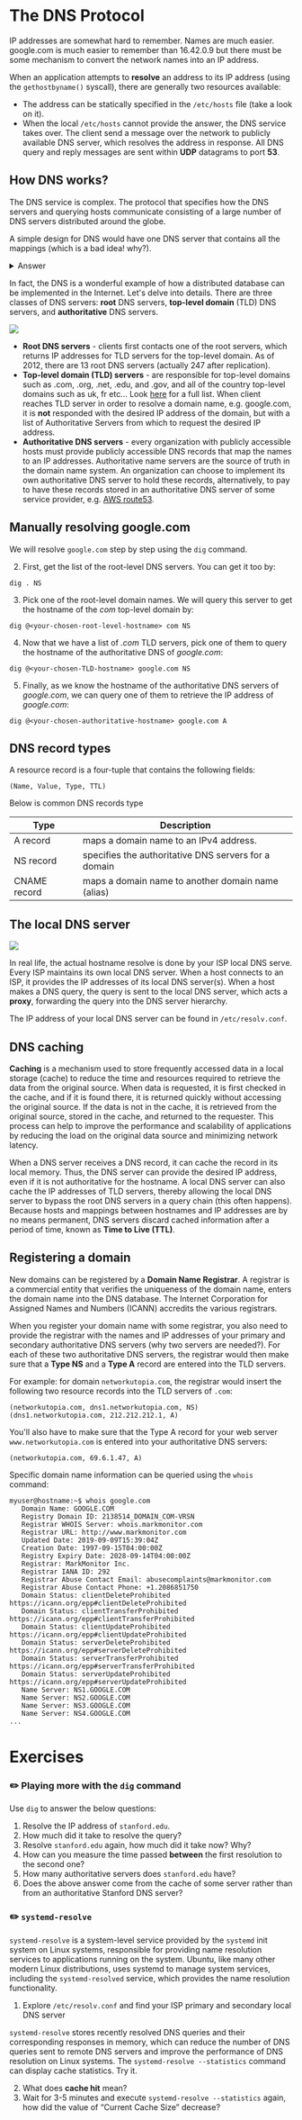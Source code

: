 # The DNS Protocol

IP addresses are somewhat hard to remember. 
Names are much easier. google.com is much easier to remember than 16.42.0.9 but there must be some mechanism to convert the network names into an IP address.

When an application attempts to **resolve** an address to its IP address (using the `gethostbyname()` syscall), there are generally two resources available:

- The address can be statically specified in the `/etc/hosts` file (take a look on it).
- When the local `/etc/hosts` cannot provide the answer, the DNS service takes over. The client send a message over the network to publicly available DNS server, which resolves the address in response. All DNS query and reply messages are sent within **UDP** datagrams to port **53**. 

## How DNS works?

The DNS service is complex.
The protocol that specifies how the DNS servers and querying hosts communicate consisting of a large number of DNS servers distributed around the globe.

A simple design for DNS would have one DNS server that contains all the mappings (which is a bad idea! why?). 

<details>
  <summary>Answer</summary>

- Single point of failure
- High traffic volume
- Distant centralized DB
- Maintenance

</details>

In fact, the DNS is a wonderful example of how a distributed database can be implemented in the Internet. Let's delve into details.
There are three classes of DNS servers: **root** DNS servers, **top-level domain** (TLD) DNS servers, and **authoritative** DNS servers.

![][networking_dns-levels]

- **Root DNS servers** - clients first contacts one of the root servers, which returns IP addresses for TLD servers for the top-level domain. As of 2012, there are 13 root DNS servers (actually 247 after replication).
- **Top-level domain (TLD) servers** - are responsible for top-level domains such as .com, .org, .net, .edu, and .gov, and all of the country top-level domains such as uk, fr etc... Look [here](https://www.iana.org/domains/root/db) for a full list. When client reaches TLD server in order to resolve a domain name, e.g. google.com, it is **not** responded with the desired IP address of the domain, but with a list of Authoritative Servers from which to request the desired IP address.
- **Authoritative DNS servers** - every organization with publicly accessible hosts must provide publicly accessible DNS records that map the names to an IP addresses. Authoritative name servers are the source of truth in the domain name system. An organization can choose to implement its own authoritative DNS server to hold these records, alternatively, to pay to have these records stored in an authoritative DNS server of some service provider, e.g. [AWS route53](https://docs.aws.amazon.com/Route53/latest/DeveloperGuide/domain-register.html).


## Manually resolving google.com

We will resolve `google.com` step by step using the `dig` command.

2. First, get the list of the root-level DNS servers. You can get it too by:
```shell
dig . NS
```

3. Pick one of the root-level domain names. We will query this server to get the hostname of the *com* top-level domain by:
```shell
dig @<your-chosen-root-level-hostname> com NS
`````

4. Now that we have a list of *.com* TLD servers, pick one of them to query the hostname of the authoritative DNS of *google.com*:
```shell
dig @<your-chosen-TLD-hostname> google.com NS
```

5. Finally, as we know the hostname of the authoritative DNS servers of *google.com*, we can query one of them to retrieve the IP address of *google.com*:

```shell
dig @<your-chosen-authoritative-hostname> google.com A
```

## DNS record types

A resource record is a four-tuple that contains the following fields:

```text
(Name, Value, Type, TTL)
```

Below is common DNS records type

| Type         | Description                                          |
|--------------|------------------------------------------------------|
| A record     | maps a domain name to an IPv4 address.               |
| NS record    | specifies the authoritative DNS servers for a domain |
| CNAME record | maps a domain name to another domain name (alias)    |

## The local DNS server 

![][networking_resolve-google]

In real life, the actual hostname resolve is done by your ISP local DNS serve. 
Every ISP maintains its own local DNS server. When a host connects to an ISP, it provides the IP addresses of its local DNS server(s).
When a host makes a DNS query, the query is sent to the local DNS server, which acts a **proxy**, forwarding the query into the DNS server hierarchy.

The IP address of your local DNS server can be found in `/etc/resolv.conf`.

## DNS caching 

**Caching** is a mechanism used to store frequently accessed data in a local storage (cache) to reduce the time and resources required to retrieve the data from the original source.
When data is requested, it is first checked in the cache, and if it is found there, it is returned quickly without accessing the original source.
If the data is not in the cache, it is retrieved from the original source, stored in the cache, and returned to the requester.
This process can help to improve the performance and scalability of applications by reducing the load on the original data source and minimizing network latency.

When a DNS server receives a DNS record, it can cache the record in its local memory. Thus, the DNS server can provide the desired IP address, even if it is not authoritative for the hostname.
A local DNS server can also cache the IP addresses of TLD servers, thereby allowing the local DNS server to bypass the root DNS servers in a query chain (this often happens).
Because hosts and mappings between hostnames and IP addresses are by no means permanent, DNS servers discard cached information after a period of time, known as **Time to Live (TTL)**.

## Registering a domain

New domains can be registered by a **Domain Name Registrar**.
A registrar is a commercial entity that verifies the uniqueness of the domain name, enters the domain name into the DNS database.
The Internet Corporation for Assigned Names and Numbers (ICANN) accredits the various registrars. 

When you register your domain name with some registrar, you also need to provide the registrar with the names and IP addresses of your primary and secondary authoritative DNS servers (why two servers are needed?).
For each of these two authoritative DNS servers, the registrar would then make sure that a **Type NS** and a **Type A** record are entered into the TLD servers.

For example: for domain `networkutopia.com`, the registrar would insert the following two resource records into the TLD servers of `.com`:

```text
(networkutopia.com, dns1.networkutopia.com, NS)
(dns1.networkutopia.com, 212.212.212.1, A)
```

You'll also have to make sure that the Type A record for your web server `www.networkutopia.com` is entered into your authoritative DNS servers:
```text
(networkutopia.com, 69.6.1.47, A)
```


Specific domain name information can be queried using the `whois` command:

```console 
myuser@hostname:~$ whois google.com
   Domain Name: GOOGLE.COM
   Registry Domain ID: 2138514_DOMAIN_COM-VRSN
   Registrar WHOIS Server: whois.markmonitor.com
   Registrar URL: http://www.markmonitor.com
   Updated Date: 2019-09-09T15:39:04Z
   Creation Date: 1997-09-15T04:00:00Z
   Registry Expiry Date: 2028-09-14T04:00:00Z
   Registrar: MarkMonitor Inc.
   Registrar IANA ID: 292
   Registrar Abuse Contact Email: abusecomplaints@markmonitor.com
   Registrar Abuse Contact Phone: +1.2086851750
   Domain Status: clientDeleteProhibited https://icann.org/epp#clientDeleteProhibited
   Domain Status: clientTransferProhibited https://icann.org/epp#clientTransferProhibited
   Domain Status: clientUpdateProhibited https://icann.org/epp#clientUpdateProhibited
   Domain Status: serverDeleteProhibited https://icann.org/epp#serverDeleteProhibited
   Domain Status: serverTransferProhibited https://icann.org/epp#serverTransferProhibited
   Domain Status: serverUpdateProhibited https://icann.org/epp#serverUpdateProhibited
   Name Server: NS1.GOOGLE.COM
   Name Server: NS2.GOOGLE.COM
   Name Server: NS3.GOOGLE.COM
   Name Server: NS4.GOOGLE.COM
...
```

# Exercises

### :pencil2: Playing more with the `dig` command

Use `dig` to answer the below questions:

1. Resolve the IP address of `stanford.edu`.
2. How much did it take to resolve the query?
3. Resolve `stanford.edu` again, how much did it take now? Why?
4. How can you measure the time passed **between** the first resolution to the second one?
5. How many authoritative servers does `stanford.edu` have?
6. Does the above answer come from the cache of some server rather than from an authoritative Stanford DNS server?

### :pencil2: `systemd-resolve`

`systemd-resolve` is a system-level service provided by the `systemd` init system on Linux systems, responsible for providing name resolution services to applications running on the system. Ubuntu, like many other modern Linux distributions, uses systemd to manage system services, including the `systemd-resolved` service, which provides the name resolution functionality.

1. Explore `/etc/resolv.conf` and find your ISP primary and secondary local DNS server

`systemd-resolve` stores recently resolved DNS queries and their corresponding responses in memory, which can reduce the number of DNS queries sent to remote DNS servers and improve the performance of DNS resolution on Linux systems. The `systemd-resolve --statistics` command can display cache statistics. Try it.

2. What does **cache hit** mean?  
3. Wait for 3-5 minutes and execute `systemd-resolve --statistics` again, how did the value of “Current Cache Size” decrease?


[networking_dns-levels]: https://exit-zero-academy.github.io/DevOpsTheHardWayAssets/img/networking_dns-levels.png
[networking_resolve-google]: https://exit-zero-academy.github.io/DevOpsTheHardWayAssets/img/networking_resolve-google.png
